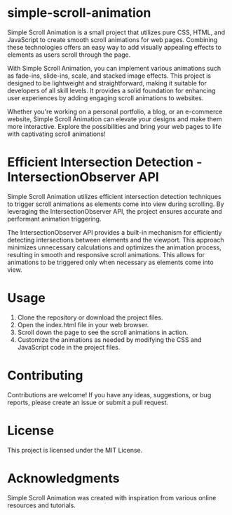# simple-scroll-animation
Simple Scroll Animation is a small project that utilizes pure CSS, HTML, and JavaScript to create smooth scroll animations for web pages. Combining these technologies offers an easy way to add visually appealing effects to elements as users scroll through the page.

With Simple Scroll Animation, you can implement various animations such as fade-ins, slide-ins, scale, and stacked image effects. This project is designed to be lightweight and straightforward, making it suitable for developers of all skill levels. It provides a solid foundation for enhancing user experiences by adding engaging scroll animations to websites.

Whether you're working on a personal portfolio, a blog, or an e-commerce website, Simple Scroll Animation can elevate your designs and make them more interactive. Explore the possibilities and bring your web pages to life with captivating scroll animations!

# Efficient Intersection Detection - IntersectionObserver API

Simple Scroll Animation utilizes efficient intersection detection techniques to trigger scroll animations as elements come into view during scrolling. 
By leveraging the IntersectionObserver API, the project ensures accurate and performant animation triggering.

The IntersectionObserver API provides a built-in mechanism for efficiently detecting intersections between elements and the viewport. 
This approach minimizes unnecessary calculations and optimizes the animation process, resulting in smooth and responsive scroll animations. 
This allows for animations to be triggered only when necessary as elements come into view.

# Usage
1. Clone the repository or download the project files.
2. Open the index.html file in your web browser.
3. Scroll down the page to see the scroll animations in action.
4. Customize the animations as needed by modifying the CSS and JavaScript code in the project files.

# Contributing
Contributions are welcome! If you have any ideas, suggestions, or bug reports, please create an issue or submit a pull request.

# License
This project is licensed under the MIT License.

# Acknowledgments
Simple Scroll Animation was created with inspiration from various online resources and tutorials.

